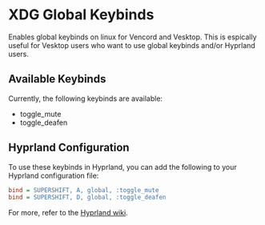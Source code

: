 # XDG Global Keybinds

Enables global keybinds on linux for Vencord and Vesktop. This is espically useful for Vesktop users who want to use global keybinds and/or Hyprland users.

## Available Keybinds

Currently, the following keybinds are available:

- toggle_mute
- toggle_deafen

## Hyprland Configuration

To use these keybinds in Hyprland, you can add the following to your Hyprland configuration file:

```ini
bind = SUPERSHIFT, A, global, :toggle_mute
bind = SUPERSHIFT, D, global, :toggle_deafen
```

For more, refer to the [Hyprland wiki](https://wiki.hypr.land/Configuring/Binds/#dbus-global-shortcuts).

